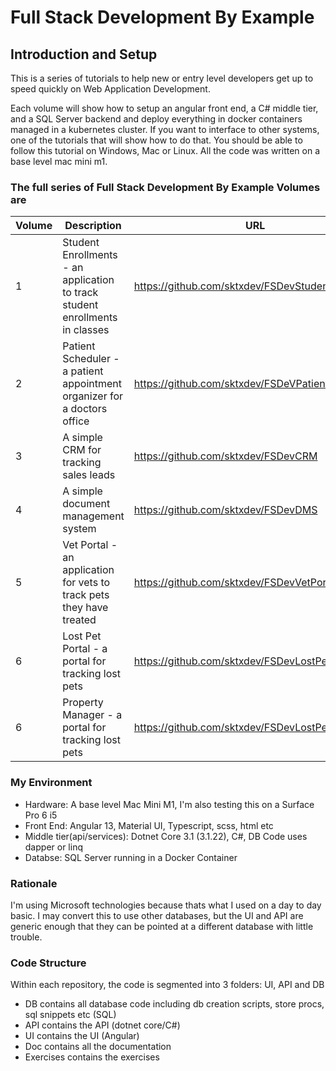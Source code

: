 # Full Stack Development By Example

## Introduction and Setup

This is a series of tutorials to help new or entry level developers get up to speed quickly on Web Application Development.

Each volume will show how to setup an angular front end, a C# middle tier, and a SQL Server backend and deploy everything in docker containers managed in a kubernetes cluster. If you want to interface to other systems, one of the tutorials that will show how to do that. You should be able to follow this tutorial on Windows, Mac or Linux. All the code was written on a base level mac mini m1.

### The full series of Full Stack Development By Example Volumes are

| Volume   | Description | URL |
| -------- | ----------- | --- |
| 1 | Student Enrollments - an application to track student enrollments in classes | <https://github.com/sktxdev/FSDevStudentPortal> |
| 2 | Patient Scheduler - a patient appointment organizer for a doctors office | <https://github.com/sktxdev/FSDeVPatientScheduler> |
| 3 | A simple CRM for tracking sales leads | <https://github.com/sktxdev/FSDevCRM> |
| 4 | A simple document management system | <https://github.com/sktxdev/FSDevDMS> |
| 5 | Vet Portal - an application for vets to track pets they have treated | <https://github.com/sktxdev/FSDevVetPortal> |
| 6 | Lost Pet Portal - a portal for tracking lost pets | <https://github.com/sktxdev/FSDevLostPets> |
| 6 | Property Manager - a portal for tracking lost pets | <https://github.com/sktxdev/FSDevLostPets> |

### My Environment

- Hardware: A base level Mac Mini M1, I'm also testing this on a Surface Pro 6 i5
- Front End: Angular 13, Material UI, Typescript, scss, html etc
- Middle tier(api/services): Dotnet Core 3.1 (3.1.22), C#, DB Code uses dapper or linq
- Databse: SQL Server running in a Docker Container

### Rationale

I'm using Microsoft technologies because thats what I used on a day to day basic. I may convert this to use other databases, but the UI and API are generic enough that they can be pointed at a different database with little trouble.

### Code Structure

Within each repository, the code is segmented into 3 folders: UI, API and DB

- DB contains all database code including db creation scripts, store procs, sql snippets etc (SQL)
- API contains the API (dotnet core/C#)
- UI contains the UI (Angular)
- Doc contains all the documentation
- Exercises contains the exercises
